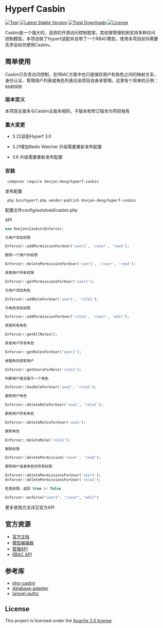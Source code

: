 # Hyperf Casbin

[![Test](https://github.com/donjan-deng/hyperf-casbin/actions/workflows/test.yml/badge.svg)](https://github.com/donjan-deng/hyperf-casbin/actions/workflows/test.yml)
[![Latest Stable Version](https://poser.pugx.org/donjan-deng/hyperf-casbin/v/stable)](https://packagist.org/packages/donjan-deng/hyperf-casbin)
[![Total Downloads](https://poser.pugx.org/donjan-deng/hyperf-casbin/downloads)](https://packagist.org/packages/donjan-deng/hyperf-casbin)
[![License](https://poser.pugx.org/donjan-deng/hyperf-casbin/license)](https://github.com/php-casbin/laravel-authz/blob/master/LICENSE)

Casbin是一个强大的、高效的开源访问控制框架，其权限管理机制支持多种访问控制模型。本项目做了Hyperf适配并自带了一个RBAC模型，使用本项目前你需要先学会如何使用Casbin。

## 简单使用

Casbin只负责访问控制，在RBAC方案中也只是储存用户和角色之间的映射关系，身份认证、管理用户列表或角色列表应由项目自身来管理。这里有个简单的示例：[example](https://github.com/donjan-deng/hyperf-casbin-example)

### 版本定义

本项目主版本与Casbin主版本相同，子版本和修订版本为项目独有

### 重大变更

+ 3.22适配Hyperf 3.0

+ 3.21增加Redis Watcher 升级需要重新发布配置

+ 3.6 升级需要重新发布配置

### 安装

 ```
  composer require donjan-deng/hyperf-casbin
 ```

发布配置

```
 php bin/hyperf.php vendor:publish donjan-deng/hyperf-casbin
```

配置文件config/autoload/casbin.php

API

```php
use Donjan\Casbin\Enforcer;

为用户添加权限

Enforcer::addPermissionForUser('user1', '/user', 'read');

删除一个用户的权限

Enforcer::deletePermissionForUser('user1', '/user', 'read');

获取用户所有权限

Enforcer::getPermissionsForUser('user1'); 

为用户添加角色

Enforcer::addRoleForUser('user1', 'role1');

为角色添加权限

Enforcer::addPermissionForUser('role1', '/user', 'edit');

获取所有角色

Enforcer::getAllRoles();

获取用户所有角色

Enforcer::getRolesForUser('user1');

根据角色获取用户

Enforcer::getUsersForRole('role1');

判断用户是否属于一个角色

Enforcer::hasRoleForUser('use1', 'role1');

删除用户角色

Enforcer::deleteRoleForUser('use1', 'role1');

删除用户所有角色

Enforcer::deleteRolesForUser('use1');

删除角色

Enforcer::deleteRole('role1');

删除权限

Enforcer::deletePermission('/user', 'read');

删除用户或者角色的所有权限

Enforcer::deletePermissionsForUser('user1');
Enforcer::deletePermissionsForUser('role1');

检查权限，返回 true or false

Enforcer::enforce("user1", "/user", "edit")

```
更多使用方法详见官方API

## 官方资源

* [官方文档](https://casbin.org/zh/docs/overview)
* [模型编辑器](https://casbin.org/zh/editor)
* [管理API](https://casbin.org/zh/docs/management-api)
* [RBAC API](https://casbin.org/zh/docs/rbac-api)

## 参考库

* [php-casbin](https://github.com/php-casbin/php-casbin)
* [database-adapter](https://github.com/php-casbin/database-adapter)
* [laravel-authz](https://github.com/php-casbin/laravel-authz)

## License

This project is licensed under the [Apache 2.0 license](LICENSE).
